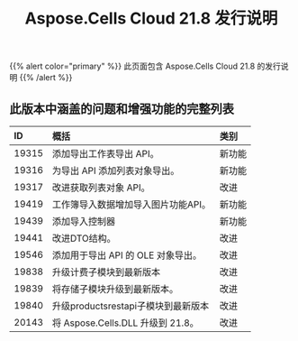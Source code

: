 ﻿---
title: Aspose.Cells Cloud 21.8 发行说明
second_title: Aspose.Cells Cloud Documen
type: docs
url: /zh/aspose-cells-cloud-21-8-release-notes/
description: Aspose.Cells Cloud 支持Excel 创建、转换、合并、拆分、保护、内部对象操作等
weight: 14
---
{{% alert color="primary" %}} 
此页面包含 Aspose.Cells Cloud 21.8 的发行说明
{{% /alert %}} 
## **此版本中涵盖的问题和增强功能的完整列表**
|**ID**|**概括**|**类别**|
|:- |:- |:- |
|19315 |添加导出工作表导出 API。|新功能|
|19316 |为导出 API 添加列表对象导出。|新功能|
|19317 |改进获取列表对象 API。|改进|
|19419 |工作簿导入数据增加导入图片功能API。|新功能|
|19439 |添加导入控制器|新功能|
|19441 |改进DTO结构。|改进|
|19546 |添加用于导出 API 的 OLE 对象导出。|改进|
|19838 |升级计费子模块到最新版本|改进|
|19839 |将存储子模块升级到最新版本。|改进|
|19840 |升级productsrestapi子模块到最新版本|改进|
|20143 |将 Aspose.Cells.DLL 升级到 21.8。|改进|
